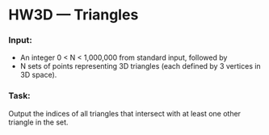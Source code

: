 # HW3D — Triangles

### Input:
* An integer 0 < N < 1,000,000 from standard input, followed by
* N sets of points representing 3D triangles (each defined by 3 vertices in 3D space).

### Task:
Output the indices of all triangles that intersect with at least one other triangle in the set.


